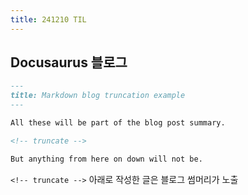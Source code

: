 ```yaml
---
title: 241210 TIL
---
```


## Docusaurus 블로그
```md
---
title: Markdown blog truncation example
---

All these will be part of the blog post summary.

<!-- truncate -->

But anything from here on down will not be.
```

`<!-- truncate -->` 아래로 작성한 글은 블로그 썸머리가 노출

